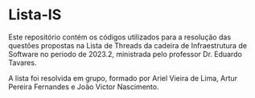# Lista-IS

Este repositório contém os códigos utilizados para a resolução das questões propostas na Lista de Threads da cadeira de
Infraestrutura de Software no periodo de 2023.2, ministrada pelo professor Dr. Eduardo Tavares.

A lista foi resolvida em grupo, formado por Ariel Vieira de Lima, Artur Pereira Fernandes e João Victor Nascimento.
